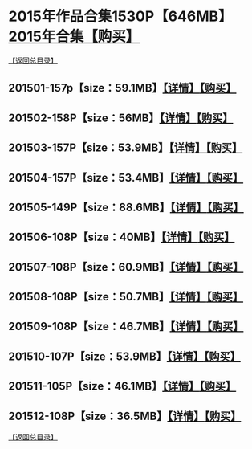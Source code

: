 # 2015年作品合集1530P【646MB】[2015年合集【购买】]()
[【返回总目录】](https://github.com/sxcool1024/WANIMAL#wanimal%E5%8E%9F%E7%89%88%E4%BD%9C%E5%93%81%E5%90%88%E9%9B%86)
## 201501-157p【size：59.1MB】[【详情】](https://github.com/sxcool1024/WANIMAL/tree/master/2015%E5%B9%B4%E4%BD%9C%E5%93%81%E5%90%88%E9%9B%86/201501#2015%E5%B9%B41%E6%9C%88%E5%90%88%E9%9B%86)[【购买】]()
## 201502-158P【size：56MB】[【详情】](https://github.com/sxcool1024/WANIMAL/tree/master/2015%E5%B9%B4%E4%BD%9C%E5%93%81%E5%90%88%E9%9B%86/201502#2015%E5%B9%B42%E6%9C%88%E5%90%88%E9%9B%86)[【购买】]()
## 201503-157P【size：53.9MB】[【详情】](https://github.com/sxcool1024/WANIMAL/tree/master/2015%E5%B9%B4%E4%BD%9C%E5%93%81%E5%90%88%E9%9B%86/201503#2015%E5%B9%B43%E6%9C%88%E5%90%88%E9%9B%86)[【购买】]()
## 201504-157P【size：53.4MB】[【详情】](https://github.com/sxcool1024/WANIMAL/tree/master/2015%E5%B9%B4%E4%BD%9C%E5%93%81%E5%90%88%E9%9B%86/201504#2015%E5%B9%B44%E6%9C%88%E5%90%88%E9%9B%86)[【购买】]()
## 201505-149P【size：88.6MB】[【详情】](https://github.com/sxcool1024/WANIMAL/tree/master/2015%E5%B9%B4%E4%BD%9C%E5%93%81%E5%90%88%E9%9B%86/201505#2015%E5%B9%B45%E6%9C%88%E5%90%88%E9%9B%86)[【购买】]()
## 201506-108P【size：40MB】[【详情】](https://github.com/sxcool1024/WANIMAL/tree/master/2015%E5%B9%B4%E4%BD%9C%E5%93%81%E5%90%88%E9%9B%86/201506#2015%E5%B9%B46%E6%9C%88%E5%90%88%E9%9B%86)[【购买】]()
## 201507-108P【size：60.9MB】[【详情】](https://github.com/sxcool1024/WANIMAL/tree/master/2015%E5%B9%B4%E4%BD%9C%E5%93%81%E5%90%88%E9%9B%86/201507#2015%E5%B9%B47%E6%9C%88%E5%90%88%E9%9B%86)[【购买】]()
## 201508-108P【size：50.7MB】[【详情】](https://github.com/sxcool1024/WANIMAL/tree/master/2015%E5%B9%B4%E4%BD%9C%E5%93%81%E5%90%88%E9%9B%86/201508#2015%E5%B9%B48%E6%9C%88%E5%90%88%E9%9B%86)[【购买】]()
## 201509-108P【size：46.7MB】[【详情】](https://github.com/sxcool1024/WANIMAL/tree/master/2015%E5%B9%B4%E4%BD%9C%E5%93%81%E5%90%88%E9%9B%86/201509#2015%E5%B9%B49%E6%9C%88%E5%90%88%E9%9B%86)[【购买】]()
## 201510-107P【size：53.9MB】[【详情】](https://github.com/sxcool1024/WANIMAL/tree/master/2015%E5%B9%B4%E4%BD%9C%E5%93%81%E5%90%88%E9%9B%86/201510#2015%E5%B9%B410%E6%9C%88%E5%90%88%E9%9B%86)[【购买】]()
## 201511-105P【size：46.1MB】[【详情】](https://github.com/sxcool1024/WANIMAL/tree/master/2015%E5%B9%B4%E4%BD%9C%E5%93%81%E5%90%88%E9%9B%86/201511#2015%E5%B9%B411%E6%9C%88%E5%90%88%E9%9B%86)[【购买】]()
## 201512-108P【size：36.5MB】[【详情】](https://github.com/sxcool1024/WANIMAL/tree/master/2015%E5%B9%B4%E4%BD%9C%E5%93%81%E5%90%88%E9%9B%86/201512#2015%E5%B9%B412%E6%9C%88%E5%90%88%E9%9B%86)[【购买】]()
[【返回总目录】](https://github.com/sxcool1024/WANIMAL#wanimal%E5%8E%9F%E7%89%88%E4%BD%9C%E5%93%81%E5%90%88%E9%9B%86)

